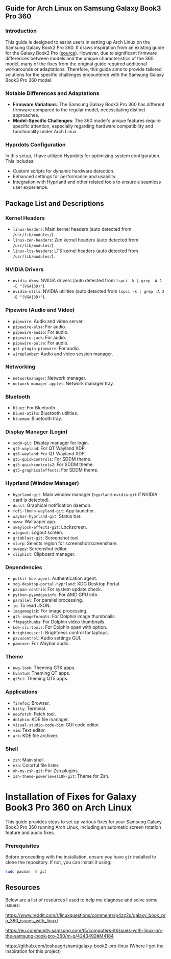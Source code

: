 ## Guide for Arch Linux on Samsung Galaxy Book3 Pro 360

### Introduction
This guide is designed to assist users in setting up Arch Linux on the Samsung Galaxy Book3 Pro 360. It draws inspiration from an existing guide for the Galaxy Book2 Pro ([source](https://github.com/joshuagrisham/galaxy-book2-pro-linux)). However, due to significant firmware differences between models and the unique characteristics of the 360 model, many of the fixes from the original guide required additional workarounds or adaptations. Therefore, this guide aims to provide tailored solutions for the specific challenges encountered with the Samsung Galaxy Book3 Pro 360 model.

### Notable Differences and Adaptations
- **Firmware Variations**: The Samsung Galaxy Book3 Pro 360 has different firmware compared to the regular model, necessitating distinct approaches.
- **Model-Specific Challenges**: The 360 model's unique features require specific attention, especially regarding hardware compatibility and functionality under Arch Linux.

### Hyprdots Configuration
In this setup, I have utilized Hyprdots for optimizing system configuration. This includes:
- Custom scripts for dynamic hardware detection.
- Enhanced settings for performance and usability.
- Integration with Hyprland and other related tools to ensure a seamless user experience.
## Package List and Descriptions

### Kernel Headers
- `linux-headers`: Main kernel headers (auto detected from `/usr/lib/modules/`).
- `linux-zen-headers`: Zen kernel headers (auto detected from `/usr/lib/modules/`).
- `linux-lts-headers`: LTS kernel headers (auto detected from `/usr/lib/modules/`).

### NVIDIA Drivers
- `nvidia-dkms`: NVIDIA drivers (auto detected from `lspci -k | grep -A 2 -E "(VGA|3D)"`).
- `nvidia-utils`: NVIDIA utilities (auto detected from `lspci -k | grep -A 2 -E "(VGA|3D)"`).

### Pipewire (Audio and Video)
- `pipewire`: Audio and video server.
- `pipewire-alsa`: For audio.
- `pipewire-audio`: For audio.
- `pipewire-jack`: For audio.
- `pipewire-pulse`: For audio.
- `gst-plugin-pipewire`: For audio.
- `wireplumber`: Audio and video session manager.

### Networking
- `networkmanager`: Network manager.
- `network-manager-applet`: Network manager tray.

### Bluetooth
- `bluez`: For Bluetooth.
- `bluez-utils`: Bluetooth utilities.
- `blueman`: Bluetooth tray.

### Display Manager (Login)
- `sddm-git`: Display manager for login.
- `qt5-wayland`: For QT Wayland XDP.
- `qt6-wayland`: For QT Wayland XDP.
- `qt5-quickcontrols`: For SDDM theme.
- `qt5-quickcontrols2`: For SDDM theme.
- `qt5-graphicaleffects`: For SDDM theme.

### Hyprland (Window Manager)
- `hyprland-git`: Main window manager (`hyprland-nvidia-git` if NVIDIA card is detected).
- `dunst`: Graphical notification daemon.
- `rofi-lbonn-wayland-git`: App launcher.
- `waybar-hyprland-git`: Status bar.
- `swww`: Wallpaper app.
- `swaylock-effects-git`: Lockscreen.
- `wlogout`: Logout screen.
- `grimblast-git`: Screenshot tool.
- `slurp`: Selects region for screenshot/screenshare.
- `swappy`: Screenshot editor.
- `cliphist`: Clipboard manager.

### Dependencies
- `polkit-kde-agent`: Authentication agent.
- `xdg-desktop-portal-hyprland`: XDG Desktop Portal.
- `pacman-contrib`: For system update check.
- `python-pyamdgpuinfo`: For AMD GPU info.
- `parallel`: For parallel processing.
- `jq`: To read JSON.
- `imagemagick`: For image processing.
- `qt5-imageformats`: For Dolphin image thumbnails.
- `ffmpegthumbs`: For Dolphin video thumbnails.
- `kde-cli-tools`: For Dolphin open with option.
- `brightnessctl`: Brightness control for laptops.
- `pavucontrol`: Audio settings GUI.
- `pamixer`: For Waybar audio.

### Theme
- `nwg-look`: Theming GTK apps.
- `kvantum`: Theming QT apps.
- `qt5ct`: Theming QT5 apps.

### Applications
- `firefox`: Browser.
- `kitty`: Terminal.
- `neofetch`: Fetch tool.
- `dolphin`: KDE file manager.
- `visual-studio-code-bin`: GUI code editor.
- `vim`: Text editor.
- `ark`: KDE file archiver.

### Shell
- `zsh`: Main shell.
- `eza`: Colorful file lister.
- `oh-my-zsh-git`: For Zsh plugins.
- `zsh-theme-powerlevel10k-git`: Theme for Zsh.

# Installation of Fixes for Galaxy Book3 Pro 360 on Arch Linux

This guide provides steps to set up various fixes for your Samsung Galaxy Book3 Pro 360 running Arch Linux, including an automatic screen rotation feature and audio fixes.

### Prerequisites

Before proceeding with the installation, ensure you have `git` installed to clone the repository. If not, you can install it using:

```bash
sudo pacman -S git
```

## Resources
Below are a list of resources I used to help me diagnose and solve some issues: 

https://www.reddit.com/r/linuxquestions/comments/p4zz2u/galaxy_book_pro_360_issues_with_linux/ 

https://eu.community.samsung.com/t5/computers-it/issues-with-linux-on-the-samsung-book-pro-360/m-p/4243492#M4184 

https://github.com/joshuagrisham/galaxy-book2-pro-linux (Where I got the inspiration for this project) 


